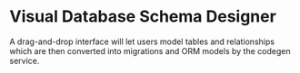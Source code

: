 # Visual Database Schema Designer

A drag-and-drop interface will let users model tables and relationships which are then converted into migrations and ORM models by the codegen service.
